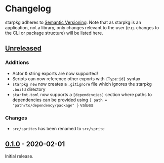# Changelog

starpkg adheres to [Semantic Versioning](https://semver.org/spec/v2.0.0.html). Note that as starpkg is an application, not a library, only changes relevant to the user (e.g. changes to the CLI or package structure) will be listed here.

## [Unreleased]
### Additions
- Actor & string exports are now supported!
- Scripts can now reference other exports with `{Type:id}` syntax
- `starpkg new` now creates a `.gitignore` file which ignores the starpkg `.build` directory
- `starfmt.toml` now supports a `[dependencies]` section where paths to dependencies can be provided using `{ path = "path/to/dependency/package" }` values

### Changes
- `src/sprites` has been renamed to `src/sprite`

## [0.1.0] - 2020-02-01
Initial release.

[Unreleased]: https://github.com/nanaian/starpkg/compare/v0.1.0...HEAD
[0.1.0]: https://github.com/nanaian/starpkg/releases/tag/v0.1.0

